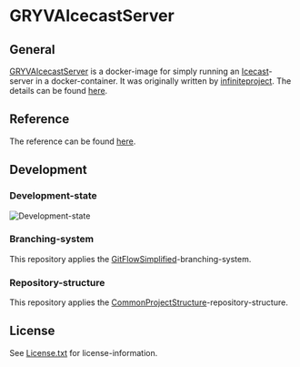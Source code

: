 # GRYVAIcecastServer

## General

[GRYVAIcecastServer](https://github.com/anionDev/GRYVAIcecastServer) is a docker-image for simply running an [Icecast](https://icecast.org)-server in a docker-container.
It was originally written by [infiniteproject](https://github.com/infiniteproject/icecast).
The details can be found [here](https://github.com/anionDev/GRYVAIcecastServer/tree/main/GRYVAIcecastServer).

## Reference

The reference can be found [here](https://github.com/anionDev/GRYVAIcecastServer/blob/main/GRYVAIcecastServer/Other/Reference/ReferenceContent/index.md).

## Development

### Development-state

![Development-state](https://img.shields.io/badge/development--state-maintenance%20updates%20only-green)

### Branching-system

This repository applies the [GitFlowSimplified](https://projects.aniondev.de/PublicProjects/Common/ProjectTemplates/-/blob/main/Conventions/BranchingSystem/GitFlowSimplified/GitFlowSimplified.md)-branching-system.

### Repository-structure

This repository applies the [CommonProjectStructure](https://projects.aniondev.de/PublicProjects/Common/ProjectTemplates/-/blob/main/Conventions/RepositoryStructure/CommonProjectStructure/CommonProjectStructure.md)-repository-structure.

## License

See [License.txt](https://github.com/anionDev/GRYVAIcecastServer/blob/main/License.txt) for license-information.
